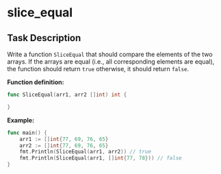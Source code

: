 # slice_equal

## Task Description

Write a function `SliceEqual` that should compare the elements of the two arrays. If the arrays are equal (i.e., all corresponding elements are equal), the function should return `true` otherwise, it should return `false`.

**Function definition:**

```go
func SliceEqual(arr1, arr2 []int) int {

}
```

**Example:**

```go
func main() {
    arr1 := []int{77, 69, 76, 65}
    arr2 := []int{77, 69, 76, 65}
    fmt.Println(SliceEqual(arr1, arr2)) // true
    fmt.Println(SliceEqual(arr1, []int{77, 78})) // false
}
```
